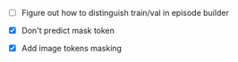 - [ ] Figure out how to distinguish train/val in episode builder
- [x] Don't predict mask token
- [x] Add image tokens masking


